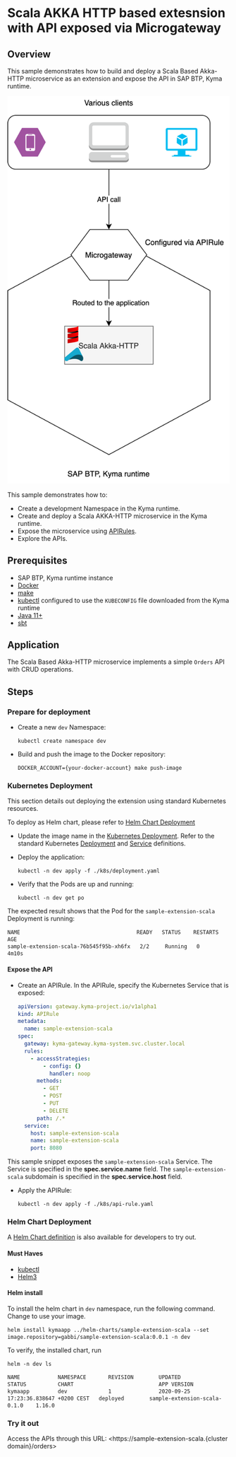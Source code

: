# Scala AKKA HTTP based extesnsion with API exposed via Microgateway

## Overview

This sample demonstrates how to build and deploy a Scala Based Akka-HTTP microservice as an extension and expose the API in SAP BTP, Kyma runtime.

![extension](./assets/extension.png)

This sample demonstrates how to:

* Create a development Namespace in the Kyma runtime.
* Create and deploy a Scala AKKA-HTTP microservice in the Kyma runtime.
* Expose the microservice using [APIRules](https://kyma-project.io/docs/components/api-gateway#custom-resource-api-rule).
* Explore the APIs.

## Prerequisites

* SAP BTP, Kyma runtime instance
* [Docker](https://www.docker.com/)
* [make](https://www.gnu.org/software/make/)
* [kubectl](https://kubernetes.io/docs/tasks/tools/install-kubectl/) configured to use the `KUBECONFIG` file downloaded from the Kyma runtime
* [Java 11+](https://openjdk.java.net/projects/jdk/11/)
* [sbt](https://www.scala-sbt.org/)

## Application

The Scala Based Akka-HTTP microservice implements a simple `Orders` API with CRUD operations.

## Steps

### Prepare for deployment

* Create a new `dev` Namespace:

    ```shell
    kubectl create namespace dev
    ```

* Build and push the image to the Docker repository:

    ```shell
    DOCKER_ACCOUNT={your-docker-account} make push-image
    ```

### Kubernetes Deployment

This section details out deploying the extension using standard Kubernetes resources.

To deploy as Helm chart, please refer to [Helm Chart Deployment](#helm-chart-deployment)

* Update the image name in the [Kubernetes Deployment](k8s/deployment.yaml). Refer to the standard Kubernetes [Deployment](https://kubernetes.io/docs/concepts/workloads/controllers/deployment/) and [Service](https://kubernetes.io/docs/concepts/services-networking/service/) definitions.

* Deploy the application:

    ```shell
    kubectl -n dev apply -f ./k8s/deployment.yaml
    ```

* Verify that the Pods are up and running:

    ```shell
    kubectl -n dev get po
    ```

The expected result shows that the Pod for the `sample-extension-scala` Deployment is running:

```shell
NAME                                     READY   STATUS    RESTARTS   AGE
sample-extension-scala-76b545f95b-xh6fx   2/2     Running   0          4m10s
```

#### Expose the API

* Create an APIRule. In the APIRule, specify the Kubernetes Service that is exposed:

    ```yaml
    apiVersion: gateway.kyma-project.io/v1alpha1
    kind: APIRule
    metadata:
      name: sample-extension-scala
    spec:
      gateway: kyma-gateway.kyma-system.svc.cluster.local
      rules:
        - accessStrategies:
            - config: {}
              handler: noop
          methods:
            - GET
            - POST
            - PUT
            - DELETE
          path: /.*
      service:
        host: sample-extension-scala
        name: sample-extension-scala
        port: 8080
    ```  

This sample snippet exposes the `sample-extension-scala` Service. The Service is specified in the **spec.service.name** field.
The `sample-extension-scala` subdomain is specified in the **spec.service.host** field.

* Apply the APIRule:

    ```shell
    kubectl -n dev apply -f ./k8s/api-rule.yaml
    ```

### Helm Chart Deployment

A [Helm Chart definition](../helm-charts/sample-extension-scala/README.md) is also available for developers to try out.

#### Must Haves

* [kubectl](https://kubernetes.io/docs/tasks/tools/install-kubectl/)
* [Helm3](https://helm.sh/docs/intro/install/)

#### Helm install

To install the helm chart in `dev` namespace, run the following command. Change to use your image.

```shell
helm install kymaapp ../helm-charts/sample-extension-scala --set image.repository=gabbi/sample-extension-scala:0.0.1 -n dev
```

To verify, the installed chart, run 

```shell
helm -n dev ls
```

```shell
NAME            NAMESPACE       REVISION        UPDATED                                 STATUS          CHART                           APP VERSION
kymaapp         dev             1               2020-09-25 17:23:36.838647 +0200 CEST   deployed        sample-extension-scala-0.1.0    1.16.0
```

### Try it out

Access the APIs through this URL: <https://sample-extension-scala.{cluster domain}/orders>
